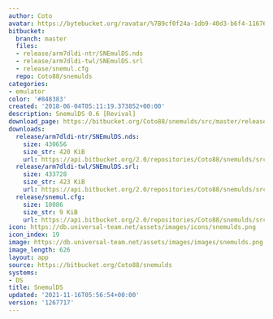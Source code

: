 ```yaml
---
author: Coto
avatar: https://bytebucket.org/ravatar/%7B9cf0f24a-1db9-40d3-b6f4-116761b7fe0b%7D?ts=default
bitbucket:
  branch: master
  files:
  - release/arm7dldi-ntr/SNEmulDS.nds
  - release/arm7dldi-twl/SNEmulDS.srl
  - release/snemul.cfg
  repo: Coto88/snemulds
categories:
- emulator
color: '#848383'
created: '2018-06-04T05:11:19.373852+00:00'
description: SnemulDS 0.6 [Revival]
download_page: https://bitbucket.org/Coto88/snemulds/src/master/release/arm7dldi-ntr/SNEmulDS.nds
downloads:
  release/arm7dldi-ntr/SNEmulDS.nds:
    size: 430656
    size_str: 420 KiB
    url: https://api.bitbucket.org/2.0/repositories/Coto88/snemulds/src/1267717b1773de81bc0d8295eb1c59788f032ba1/release/arm7dldi-ntr/SNEmulDS.nds
  release/arm7dldi-twl/SNEmulDS.srl:
    size: 433728
    size_str: 423 KiB
    url: https://api.bitbucket.org/2.0/repositories/Coto88/snemulds/src/1267717b1773de81bc0d8295eb1c59788f032ba1/release/arm7dldi-twl/SNEmulDS.srl
  release/snemul.cfg:
    size: 10086
    size_str: 9 KiB
    url: https://api.bitbucket.org/2.0/repositories/Coto88/snemulds/src/1267717b1773de81bc0d8295eb1c59788f032ba1/release/snemul.cfg
icon: https://db.universal-team.net/assets/images/icons/snemulds.png
icon_index: 19
image: https://db.universal-team.net/assets/images/images/snemulds.png
image_length: 626
layout: app
source: https://bitbucket.org/Coto88/snemulds
systems:
- DS
title: SnemulDS
updated: '2021-11-16T05:56:54+00:00'
version: '1267717'
---
```

